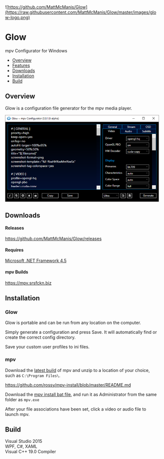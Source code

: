 ![https://github.com/MattMcManis/Glow](https://raw.githubusercontent.com/MattMcManis/Glow/master/images/glow-logo.png)

# Glow
mpv Configurator for Windows

* [Overview](#overview)
* [Features](#features)
* [Downloads](#downloads)
* [Installation](#installation)
* [Build](#build)

## Overview

Glow is a configuration file generator for the mpv media player.

![Glow](https://raw.githubusercontent.com/MattMcManis/Glow/master/images/glow.png)

## Downloads
#### Releases
https://github.com/MattMcManis/Glow/releases

#### Requires
[Microsoft .NET Framework 4.5](https://www.microsoft.com/en-us/download/details.aspx?id=30653)

#### mpv Builds
https://mpv.srsfckn.biz

## Installation

### Glow
Glow is portable and can be run from any location on the computer.

Simply generate a configuration and press Save. It will automatically find or create the correct config directory.

Save your custom user profiles to ini files.

### mpv

Download the [latest build](https://mpv.srsfckn.biz) of mpv and unzip to a location of your choice, such as `C:\Program Files\`.

https://github.com/rossy/mpv-install/blob/master/README.md

Download the [mpv install bat file](https://github.com/rossy/mpv-install/archive/master.zip), and run it as Administrator from the same folder as `mpv.exe`

After your file associations have been set, click a video or audio file to launch mpv.


## Build
Visual Studio 2015
<br />
WPF, C#, XAML
<br />
Visual C++ 19.0 Compiler